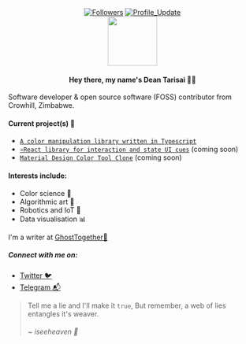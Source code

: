 
<div align="center"> 
    <a href="http://github.com/prjctimg?tab=followers">
    <img alt="Followers" src="https://img.shields.io/github/followers/prjctimg?color=4C1&logo=github"></a>
    <!-- github -->
    <a href="http://github.com/prjctimg" target="_blank"><img alt="Profile_Update" src="https://img.shields.io/github/last-commit/prjctimg/prjctimg?label=Profile%20update&style=fflat-square"></a>
</div>


<div id="header" align="center">
  <img src="https://media.giphy.com/media/M9gbBd9nbDrOTu1Mqx/giphy.gif" width="100"/>
</div>


<h4 align="center">Hey there, my name's Dean Tarisai 👨‍💻</h4>

Software developer & open source software (FOSS) contributor from Crowhill, Zimbabwe. 

#### Current project(s) 🔬

- [`A color manipulation library written in Typescript`](https://github.com/prjctimg/huetiful)
- [`⚛️React library for interaction and state UI cues`]() (coming soon)
- [`Material Design Color Tool Clone`]() (coming soon)

#### Interests include:

- Color science 🧪
- Algorithmic art 🎨
- Robotics and IoT :robot: 
- Data visualisation 📊


I'm a writer at [GhostTogether👻](https://ghosttogether.com/@iamdeeper) 

##### Connect with me on:
- [Twitter 🐦 ](https://twitter.com/deantarisai)
- [Telegram 📬](https://t.me/deantarisai)


> Tell me a lie and I'll make it `true`,
> But remember, a web of lies entangles it's weaver.
> 
>
> ###### ~ iseeheaven 🌌
